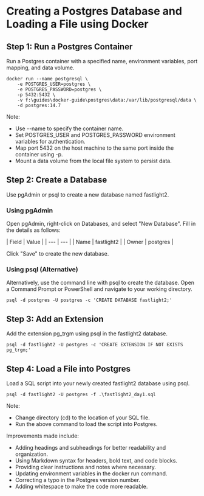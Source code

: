 # Creating a Postgres Database and Loading a File using Docker

## Step 1: Run a Postgres Container

Run a Postgres container with a specified name, environment variables, port mapping, and data volume.

```console
docker run --name postgresql \
    -e POSTGRES_USER=postgres \
    -e POSTGRES_PASSWORD=postgres \
    -p 5432:5432 \
    -v f:\guides\docker-guide\postgres\data:/var/lib/postgresql/data \
    -d postgres:14.7
```

Note:

- Use --name to specify the container name.
- Set POSTGRES_USER and POSTGRES_PASSWORD environment variables for authentication.
- Map port 5432 on the host machine to the same port inside the container using -p.
- Mount a data volume from the local file system to persist data.

## Step 2: Create a Database

Use pgAdmin or psql to create a new database named fastlight2.

### Using pgAdmin

Open pgAdmin, right-click on Databases, and select "New Database". Fill in the details as follows:

| Field | Value | | --- | --- | | Name | fastlight2 | | Owner | postgres |

Click "Save" to create the new database.

### Using psql (Alternative)

Alternatively, use the command line with psql to create the database. Open a Command Prompt or PowerShell and navigate to your working directory.

```console
psql -d postgres -U postgres -c 'CREATE DATABASE fastlight2;'
```

## Step 3: Add an Extension

Add the extension pg_trgm using psql in the fastlight2 database.

```console
psql -d fastlight2 -U postgres -c 'CREATE EXTENSION IF NOT EXISTS pg_trgm;'
```

## Step 4: Load a File into Postgres

Load a SQL script into your newly created fastlight2 database using psql.

```console
psql -d fastlight2 -U postgres -f .\fastlight2_day1.sql
```

Note:

- Change directory (cd) to the location of your SQL file.
- Run the above command to load the script into Postgres.

Improvements made include:

- Adding headings and subheadings for better readability and organization.
- Using Markdown syntax for headers, bold text, and code blocks.
- Providing clear instructions and notes where necessary.
- Updating environment variables in the docker run command.
- Correcting a typo in the Postgres version number.
- Adding whitespace to make the code more readable.